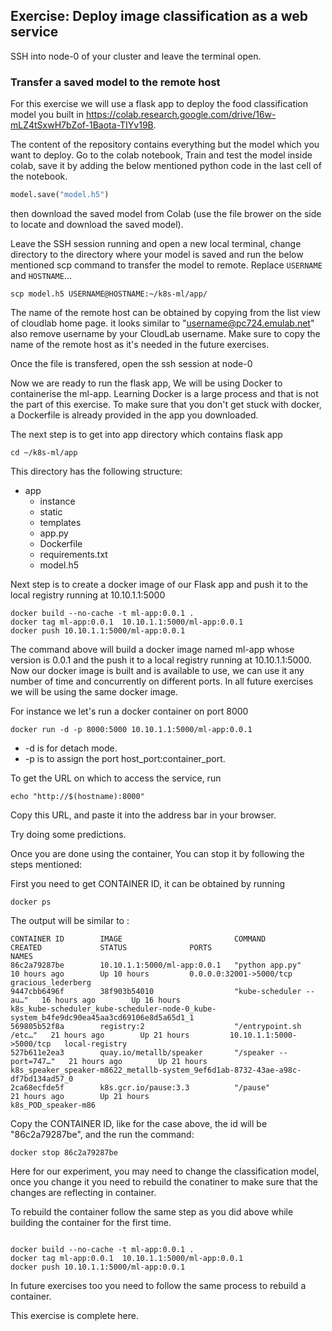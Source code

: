 ## Exercise: Deploy image classification as a web service

SSH into node-0 of your cluster and leave the terminal open.


### Transfer a saved model to the remote host

For this exercise we will use a flask app to deploy the food classification model you built in https://colab.research.google.com/drive/16w-mLZ4tSxwH7bZof-1Baota-TIYv19B.



The content of the repository contains everything but the model which you want to deploy. Go to the colab notebook, Train and test the model inside colab, save it by adding the below mentioned python code in the last cell of the notebook.

```python
model.save("model.h5")

```
then download the saved model from Colab (use the file brower on the side to locate and download the saved model).

Leave the SSH session running and open a new local terminal, change directory to the directory where your model is saved and run the below mentioned scp command to transfer the model to remote. Replace `USERNAME` and `HOSTNAME`...

``` shell
scp model.h5 USERNAME@HOSTNAME:~/k8s-ml/app/

```

The name of the remote host can be obtained by copying from the list view of cloudlab home page.
it looks similar to "username@pc724.emulab.net" also remove username by your CloudLab username. Make sure to copy the name of the remote host as it's needed in the future exercises.

Once the file is transfered, open the ssh session at node-0

Now we are ready to run the flask app, We will be using Docker to containerise the ml-app. Learning Docker is a large process and that is not the part of this exercise. To make sure that you don't get stuck with docker, a Dockerfile is already provided in the app you downloaded.


The next step is to get into app directory which contains flask app

``` shell
cd ~/k8s-ml/app
```

This directory has the following structure:

-   app
    -   instance
    -   static
    -   templates
    -   app.py
    -   Dockerfile
    -   requirements.txt
    -   model.h5

Next step is to create a docker image of our Flask app and push it to the local registry running at 10.10.1.1:5000

``` shell
docker build --no-cache -t ml-app:0.0.1 .
docker tag ml-app:0.0.1  10.10.1.1:5000/ml-app:0.0.1
docker push 10.10.1.1:5000/ml-app:0.0.1
```

The command above will build a docker image named ml-app whose version is 0.0.1 and the push it to a local registry running at 10.10.1.1:5000.
Now our docker image is built and is available to use, we can use it any number of time and concurrently on different ports. In all future exercises we will be using the same docker image.

For instance we let's run a docker container on port 8000

``` shell
docker run -d -p 8000:5000 10.10.1.1:5000/ml-app:0.0.1
```

-   -d is for detach mode.
-   -p is to assign the port host_port:container_port.

To get the URL on which to access the service, run

```shell
echo "http://$(hostname):8000"
```

Copy this URL, and paste it into the address bar in your browser.

Try doing some predictions.

Once you are done using the container, You can stop it by following the steps mentioned:

First you need to get CONTAINER ID, it can be obtained by running

``` shell
docker ps

```

The output will be similar to :

```shell
CONTAINER ID        IMAGE                         COMMAND                  CREATED             STATUS              PORTS                      NAMES
86c2a79287be        10.10.1.1:5000/ml-app:0.0.1   "python app.py"          10 hours ago        Up 10 hours         0.0.0.0:32001->5000/tcp     gracious_lederberg
9447cbb6496f        38f903b54010                  "kube-scheduler --au…"   16 hours ago        Up 16 hours                                    k8s_kube-scheduler_kube-scheduler-node-0_kube-system_b4fe9dc90ea45aa3cd69106e8d5a65d1_1
569805b52f8a        registry:2                    "/entrypoint.sh /etc…"   21 hours ago        Up 21 hours         10.10.1.1:5000->5000/tcp   local-registry
527b611e2ea3        quay.io/metallb/speaker       "/speaker --port=747…"   21 hours ago        Up 21 hours                                    k8s_speaker_speaker-m8622_metallb-system_9ef6d1ab-8732-43ae-a98c-df7bd134ad57_0
2ca68ecfde5f        k8s.gcr.io/pause:3.3          "/pause"                 21 hours ago        Up 21 hours                                    k8s_POD_speaker-m86
```
Copy the CONTAINER ID, like for the case above, the id will be "86c2a79287be", and the run the command:

``` shell
docker stop 86c2a79287be

```

Here for our experiment, you may need to change the classification model, once you change it you need to rebuild the conatiner to make sure that the changes are reflecting in container.

To rebuild the container follow the same step as you did above while building the container for the first time.

``` shell

docker build --no-cache -t ml-app:0.0.1 .
docker tag ml-app:0.0.1  10.10.1.1:5000/ml-app:0.0.1
docker push 10.10.1.1:5000/ml-app:0.0.1
```

In future exercises too you need to follow the same process to rebuild a container.

This exercise is complete here.
